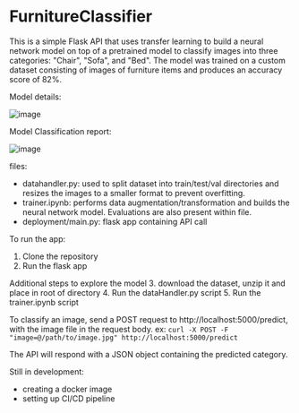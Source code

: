 # FurnitureClassifier

This is a simple Flask API that uses transfer learning to build a neural network model on top of a pretrained model to classify images into three categories: "Chair", "Sofa", and "Bed". The model was trained on a custom dataset consisting of images of furniture items and produces an accuracy score of 82%.

Model details:

![image](https://user-images.githubusercontent.com/62851785/221097662-28094d4b-d346-4b4c-bdf2-844c3add3489.png)

Model Classification report:

![image](https://user-images.githubusercontent.com/62851785/221097694-060e4968-c5d0-4f09-949f-596bd94cc063.png)

files:
- datahandler.py: used to split dataset into train/test/val directories and resizes the images to a smaller format to prevent overfitting.
- trainer.ipynb: performs data augmentation/transformation and builds the neural network model. Evaluations are also present within file.
- deployment/main.py: flask app containing API call

To run the app:
1. Clone the repository
2. Run the flask app

Additional steps to explore the model
3. download the dataset, unzip it and place in root of directory
4. Run the dataHandler.py script
5. Run the trainer.ipynb script
 
To classify an image, send a POST request to http://localhost:5000/predict, with the image file in the request body.
ex: `curl -X POST -F "image=@/path/to/image.jpg" http://localhost:5000/predict`

The API will respond with a JSON object containing the predicted category.

Still in development:
- creating a docker image
- setting up CI/CD pipeline
